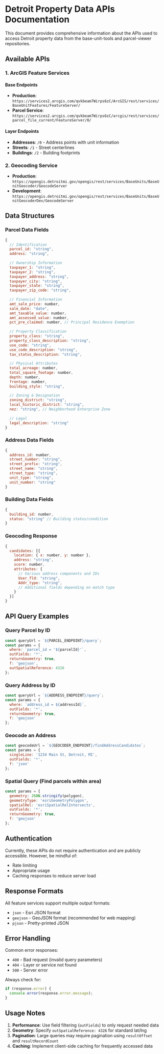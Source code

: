 # Detroit Property Data APIs Documentation

This document provides comprehensive information about the APIs used to access Detroit property data from the base-unit-tools and parcel-viewer repositories.

## Available APIs

### 1. ArcGIS Feature Services

#### Base Endpoints
- **Production**: `https://services2.arcgis.com/qvkbeam7Wirps6zC/ArcGIS/rest/services/BaseUnitFeatures/FeatureServer/`
- **Parcel Service**: `https://services2.arcgis.com/qvkbeam7Wirps6zC/arcgis/rest/services/parcel_file_current/FeatureServer/0/`

#### Layer Endpoints
- **Addresses**: `/0` - Address points with unit information
- **Streets**: `/1` - Street centerlines
- **Buildings**: `/2` - Building footprints

### 2. Geocoding Service

- **Production**: `https://opengis.detroitmi.gov/opengis/rest/services/BaseUnits/BaseUnitGeocoder/GeocodeServer`
- **Development**: `https://opengis.detroitmi.gov/opengis/rest/services/BaseUnits/BaseUnitGeocoderDev/GeocodeServer`

## Data Structures

### Parcel Data Fields
```javascript
{
  // Identification
  parcel_id: "string",
  address: "string",
  
  // Ownership Information
  taxpayer_1: "string",
  taxpayer_2: "string", 
  taxpayer_address: "string",
  taxpayer_city: "string",
  taxpayer_state: "string",
  taxpayer_zip_code: "string",
  
  // Financial Information
  amt_sale_price: number,
  sale_date: "date",
  amt_taxable_value: number,
  amt_assessed_value: number,
  pct_pre_claimed: number, // Principal Residence Exemption
  
  // Property Classification
  property_class: "string",
  property_class_description: "string",
  use_code: "string",
  use_code_description: "string",
  tax_status_description: "string",
  
  // Physical Attributes
  total_acreage: number,
  total_square_footage: number,
  depth: number,
  frontage: number,
  building_style: "string",
  
  // Zoning & Designation
  zoning_district: "string",
  local_historic_district: "string",
  nez: "string", // Neighborhood Enterprise Zone
  
  // Legal
  legal_description: "string"
}
```

### Address Data Fields
```javascript
{
  address_id: number,
  street_number: "string",
  street_prefix: "string",
  street_name: "string",
  street_type: "string",
  unit_type: "string",
  unit_number: "string"
}
```

### Building Data Fields
```javascript
{
  building_id: number,
  status: "string" // Building status/condition
}
```

### Geocoding Response
```javascript
{
  candidates: [{
    location: { x: number, y: number },
    address: "string",
    score: number,
    attributes: {
      // Various address components and IDs
      User_fld: "string",
      Addr_type: "string",
      // Additional fields depending on match type
    }
  }]
}
```

## API Query Examples

### Query Parcel by ID
```javascript
const queryUrl = `${PARCEL_ENDPOINT}/query`;
const params = {
  where: `parcel_id = '${parcelId}'`,
  outFields: '*',
  returnGeometry: true,
  f: 'geojson',
  outSpatialReference: 4326
};
```

### Query Address by ID
```javascript
const queryUrl = `${ADDRESS_ENDPOINT}/query`;
const params = {
  where: `address_id = ${addressId}`,
  outFields: '*',
  returnGeometry: true,
  f: 'geojson'
};
```

### Geocode an Address
```javascript
const geocodeUrl = `${GEOCODER_ENDPOINT}/findAddressCandidates`;
const params = {
  singleLine: '1234 Main St, Detroit, MI',
  outFields: '*',
  f: 'json'
};
```

### Spatial Query (Find parcels within area)
```javascript
const params = {
  geometry: JSON.stringify(polygon),
  geometryType: 'esriGeometryPolygon',
  spatialRel: 'esriSpatialRelIntersects',
  outFields: '*',
  returnGeometry: true,
  f: 'geojson'
};
```

## Authentication

Currently, these APIs do not require authentication and are publicly accessible. However, be mindful of:
- Rate limiting
- Appropriate usage
- Caching responses to reduce server load

## Response Formats

All feature services support multiple output formats:
- `json` - Esri JSON format
- `geojson` - GeoJSON format (recommended for web mapping)
- `pjson` - Pretty-printed JSON

## Error Handling

Common error responses:
- `400` - Bad request (invalid query parameters)
- `404` - Layer or service not found
- `500` - Server error

Always check for:
```javascript
if (response.error) {
  console.error(response.error.message);
}
```

## Usage Notes

1. **Performance**: Use field filtering (`outFields`) to only request needed data
2. **Geometry**: Specify `outSpatialReference: 4326` for standard lat/lng
3. **Pagination**: Large queries may require pagination using `resultOffset` and `resultRecordCount`
4. **Caching**: Implement client-side caching for frequently accessed data